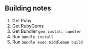 ## Building notes

1. Get Ruby
2. Get RubyGems
3. Get Bundler `gem install bundler`
4. Run `bundle install`
5. Run `bundle exec middleman build`
